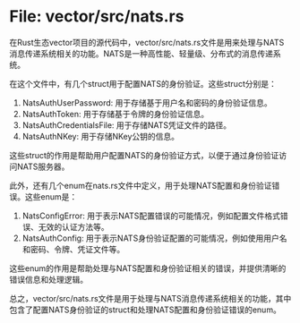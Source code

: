 # File: vector/src/nats.rs

在Rust生态vector项目的源代码中，vector/src/nats.rs文件是用来处理与NATS消息传递系统相关的功能。NATS是一种高性能、轻量级、分布式的消息传递系统。

在这个文件中，有几个struct用于配置NATS的身份验证。这些struct分别是：

1. NatsAuthUserPassword: 用于存储基于用户名和密码的身份验证信息。
2. NatsAuthToken: 用于存储基于令牌的身份验证信息。
3. NatsAuthCredentialsFile: 用于存储NATS凭证文件的路径。
4. NatsAuthNKey: 用于存储NKey公钥的信息。

这些struct的作用是帮助用户配置NATS的身份验证方式，以便于通过身份验证访问NATS服务器。

此外，还有几个enum在nats.rs文件中定义，用于处理NATS配置和身份验证错误。这些enum是：

1. NatsConfigError: 用于表示NATS配置错误的可能情况，例如配置文件格式错误、无效的认证方法等。
2. NatsAuthConfig: 用于表示NATS身份验证配置的可能情况，例如使用用户名和密码、令牌、凭证文件等。

这些enum的作用是帮助处理与NATS配置和身份验证相关的错误，并提供清晰的错误信息和处理逻辑。

总之，vector/src/nats.rs文件是用于处理与NATS消息传递系统相关的功能，其中包含了配置NATS身份验证的struct和处理NATS配置和身份验证错误的enum。

